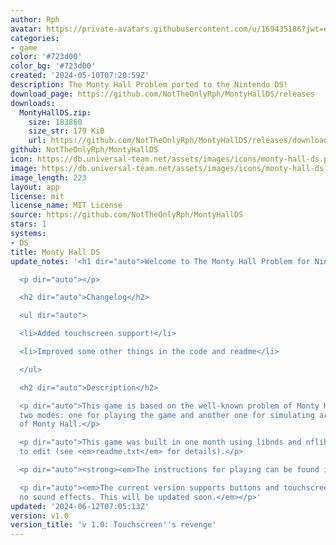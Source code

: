```yaml
---
author: Rph
avatar: https://private-avatars.githubusercontent.com/u/169435186?jwt=eyJhbGciOiJIUzI1NiIsInR5cCI6IkpXVCJ9.eyJpc3MiOiJnaXRodWIuY29tIiwiYXVkIjoicmF3LmdpdGh1YnVzZXJjb250ZW50LmNvbSIsImtleSI6ImtleTEiLCJleHAiOjE3MzQ2NTcyNDAsIm5iZiI6MTczNDY1NjA0MCwicGF0aCI6Ii91LzE2OTQzNTE4NiJ9.ajqyMgxGohWIUnhjgRtAWRenubrnAkgzNOP0CU4z-SA&v=4
categories:
- game
color: '#723d00'
color_bg: '#723d00'
created: '2024-05-10T07:20:59Z'
description: The Monty Hall Problem ported to the Nintendo DS!
download_page: https://github.com/NotTheOnlyRph/MontyHallDS/releases
downloads:
  MontyHallDS.zip:
    size: 183860
    size_str: 179 KiB
    url: https://github.com/NotTheOnlyRph/MontyHallDS/releases/download/v1.0/MontyHallDS.zip
github: NotTheOnlyRph/MontyHallDS
icon: https://db.universal-team.net/assets/images/icons/monty-hall-ds.png
image: https://db.universal-team.net/assets/images/icons/monty-hall-ds.png
image_length: 223
layout: app
license: mit
license_name: MIT License
source: https://github.com/NotTheOnlyRph/MontyHallDS
stars: 1
systems:
- DS
title: Monty Hall DS
update_notes: '<h1 dir="auto">Welcome to The Monty Hall Problem for Nintendo DS!</h1>

  <p dir="auto"></p>

  <h2 dir="auto">Changelog</h2>

  <ul dir="auto">

  <li>Added touchscreen support!</li>

  <li>Improved some other things in the code and readme</li>

  </ul>

  <h2 dir="auto">Description</h2>

  <p dir="auto">This game is based on the well-known problem of Monty Hall and has
  two modes: one for playing the game and another one for simulating around 2000 games
  of Monty Hall.</p>

  <p dir="auto">This game was built in one month using libnds and nflib. Feel free
  to edit (see <em>readme.txt</em> for details).</p>

  <p dir="auto"><strong><em>The instructions for playing can be found in</em> readme.txt.</strong></p>

  <p dir="auto"><em>The current version supports buttons and touchscreen, but has
  no sound effects. This will be updated soon.</em></p>'
updated: '2024-06-12T07:05:13Z'
version: v1.0
version_title: 'v 1.0: Touchscreen''s revenge'
---
```

